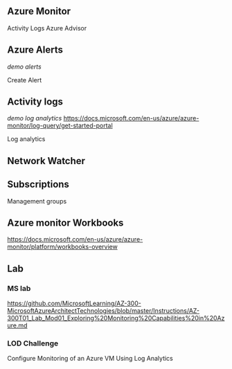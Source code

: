 ## Azure Monitor

Activity Logs
Azure Advisor

## Azure Alerts

*demo alerts*

Create Alert

## Activity logs

*demo log analytics*
https://docs.microsoft.com/en-us/azure/azure-monitor/log-query/get-started-portal

Log analytics

## Network Watcher


## Subscriptions

Management groups

## Azure monitor Workbooks

https://docs.microsoft.com/en-us/azure/azure-monitor/platform/workbooks-overview

## Lab

### MS lab

https://github.com/MicrosoftLearning/AZ-300-MicrosoftAzureArchitectTechnologies/blob/master/Instructions/AZ-300T01_Lab_Mod01_Exploring%20Monitoring%20Capabilities%20in%20Azure.md

### LOD Challenge

Configure Monitoring of an Azure VM Using Log Analytics 